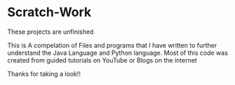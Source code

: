 # Scratch-Work 

These projects are unfinished

This is A compelation of Files and programs that I have written to further understand the Java Language and Python language. Most of this code was created from guided tutorials on YouTube or Blogs on the internet

Thanks for taking a look!! 
